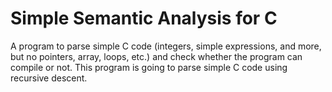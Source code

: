 # Simple Semantic Analysis for C

A program to parse simple C code (integers, simple expressions, and more, but no pointers, array, loops, etc.) and check whether the program can compile or not. 
This program is going to parse simple C code using recursive descent.
